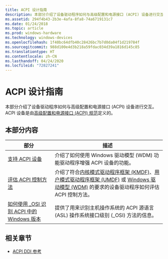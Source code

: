 ```yaml
---
title: ACPI 设计指南
description: 本部分介绍了设备驱动程序如何与高级配置和电源接口 (ACPI) 设备进行交互。 ACPI 设备是由高级配置和电源接口 (ACPI) 规范定义的。
ms.assetid: 294f4b43-2b3e-4afa-8fa8-74a6719131c7
ms.date: 01/24/2018
ms.topic: article
ms.prod: windows-hardware
ms.technology: windows-devices
ms.openlocfilehash: 1f40bc64dfb40c28426bc7b7d0da04f1d219784f
ms.sourcegitcommit: 988d100e4d3b218a59fdac034d39a1816d145c85
ms.translationtype: HT
ms.contentlocale: zh-CN
ms.lasthandoff: 04/24/2020
ms.locfileid: "72827241"
---
```

# <a name="acpi-design-guide"></a>ACPI 设计指南

本部分介绍了设备驱动程序如何与高级配置和电源接口 (ACPI) 设备进行交互。 ACPI 设备是由[高级配置和电源接口 (ACPI) 规范](https://go.microsoft.com/fwlink/p/?linkid=866846)定义的。

## <a name="in-this-section"></a>本部分内容

| 部分 | 描述 |
| --- | --- |
| [支持 ACPI 设备](supporting-acpi-devices.md) | 介绍了如何使用 Windows 驱动模型 (WDM) 功能驱动程序增强 ACPI 设备的功能。 |
| [评估 ACPI 控制方法](evaluating-acpi-control-methods.md) | 介绍了符合[内核模式驱动程序框架 (KMDF)](https://docs.microsoft.com/windows-hardware/drivers/kernel)、[用户模式驱动程序框架 (UMDF)](https://docs.microsoft.com/windows-hardware/drivers/wdf/getting-started-with-umdf-version-2) 或 [Windows 驱动模型 (WDM)](https://docs.microsoft.com/windows-hardware/drivers/kernel/windows-driver-model) 的要求的设备驱动程序如何评估 ACPI 控制方法。 |
| [如何使用 _OSI 识别 ACPI 中的 Windows 版本](winacpi-osi.md) | 提供了用来识别主机操作系统的 ACPI 源语言 (ASL) 操作系统接口级别 (\_OSI) 方法的信息。 |

## <a name="related-sections"></a>相关章节

- [ACPI DDI 参考](https://docs.microsoft.com/windows-hardware/drivers/ddi/_acpi)
